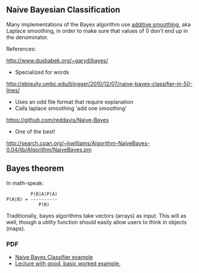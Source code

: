 ## Naive Bayesian Classification

Many implementations of the Bayes algorithm use [additive smoothing](http://en.wikipedia.org/wiki/Additive_smoothing),
aka Laplace smoothing, in order to make sure that values of 0 don't end up
in the denominator.

References:

http://www.dusbabek.org/~garyd/bayes/

* Specialized for words

http://ebiquity.umbc.edu/blogger/2010/12/07/naive-bayes-classifier-in-50-lines/

* Uses an odd file format that require explanation
* Calls laplace smoothing 'add one smoothing'

https://github.com/reddavis/Naive-Bayes

* One of the best!

http://search.cpan.org/~kwilliams/Algorithm-NaiveBayes-0.04/lib/Algorithm/NaiveBayes.pm

## Bayes theorem

In math-speak:

             P(B|A)P(A)
    P(A|B) = ----------
                P(B)

Traditionally, bayes algorithms take vectors (arrays)
as input. This will as well, though a utility function
should easily allow users to think in objects (maps).

### PDF

* [Naive Bayes Classifier example](http://www.inf.u-szeged.hu/~ormandi/ai2/06-naiveBayes-example.pdf)
* [Lecture with good, basic worked example.](http://cis.poly.edu/~mleung/FRE7851/f07/naiveBayesianClassifier.pdf)
